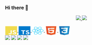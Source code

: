 ### Hi there 👋

<div align="center">
  <a href="https://github.com/devmitz">
  <img height="180em" src="https://github-readme-stats.vercel.app/api?username=devmitz&show_icons=true&theme=dark&include_all_commits=true&count_private=true"/>
  <img height="180em" src="https://github-readme-stats.vercel.app/api/top-langs/?username=devmitz&layout=compact&langs_count=7&theme=dark"/>
</div>
  
  <div style="display: inline_block"><br>
  <img align="center" alt="mitz-Js" height="30" width="40" src="https://raw.githubusercontent.com/devicons/devicon/master/icons/javascript/javascript-plain.svg">
  <img align="center" alt="mitz-Ts" height="30" width="40" src="https://raw.githubusercontent.com/devicons/devicon/master/icons/typescript/typescript-plain.svg">
  <img align="center" alt="mitz-React" height="30" width="40" src="https://raw.githubusercontent.com/devicons/devicon/master/icons/react/react-original.svg">
  <img align="center" alt="mitz-HTML" height="30" width="40" src="https://raw.githubusercontent.com/devicons/devicon/master/icons/html5/html5-original.svg">
  <img align="center" alt="mitz-CSS" height="30" width="40" src="https://raw.githubusercontent.com/devicons/devicon/master/icons/css3/css3-original.svg">
</div>

<div> 
  <a href="https://www.instagram.com/ferlipse/" target="_blank"><img src="https://img.shields.io/badge/-Instagram-%23E4405F?style=for-the-badge&logo=instagram&logoColor=white" target="_blank"></a>
  <a href = "mailto:schmitzdz14@gmail.com"><img src="https://img.shields.io/badge/-Gmail-%23333?style=for-the-badge&logo=gmail&logoColor=white" target="_blank"></a>
  <a href="https://www.linkedin.com/in/felipeschmitz/" target="_blank"><img src="https://img.shields.io/badge/-LinkedIn-%230077B5?style=for-the-badge&logo=linkedin&logoColor=white" target="_blank"></a> 
  <a href="https://www.behance.net/felipeschmitz/" target="_blank"><img src="https://img.shields.io/badge/-Behance-blue?style=for-the-badge&logo=behance&logoColor=white" target="_blank"></a>
</div>
